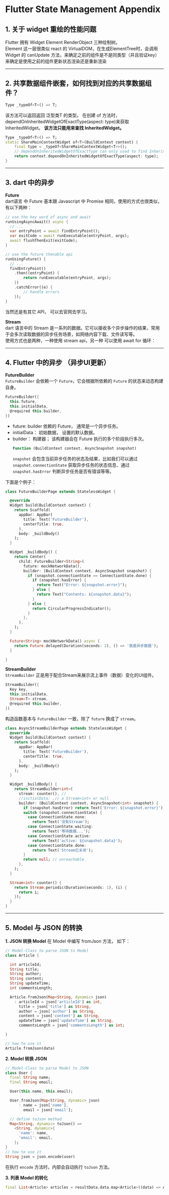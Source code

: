 # Flutter State Management Appendix  

## 1. 关于 widget 重绘的性能问题  
Flutter 拥有 Widget Element RenderObject 三种绘制树。  
Element 这一层很类似 react 的 VirtualDOM，在生成ElementTree时，会调用Widget 的 canUpdate 方法，来确定之前的组件是不是同类型（并且验证key）来确定是使用之前的组件更新状态渲染还是重新渲染  

---

## 2. 共享数据组件嵌套，如何找到对应的共享数据组件？  
```dart
Type _typeOf<T>() => T;
```
该方法可以返回返回 泛型类T 的类型。
在创建 of 方法时，dependOnInheritedWidgetOfExactType(aspect: type)来获取InheritedWidget。 **该方法只能用来查找 InheritedWidget。**
```dart
Type _typeOf<T>() => T;
static ShareMainContextWidget of<T>(BuildContext context) {
    final type = _typeOf<ShareMainContextWidget<T>>();
    // dependOnInheritedWidgetOfExactType can only used to find InheritedWidget
    return context.dependOnInheritedWidgetOfExactType(aspect: type);
}
```

---

## 3. dart 中的异步  
**Future**  
dart语言 中 Future 基本跟 Javascript 中 Promise 相同，使用的方式也很类似，有以下两种：
```dart
// use the key word of async and await
runUsingAsyncAwait() async {
  // ...
  var entryPoint = await findEntryPoint();
  var exitCode = await runExecutable(entryPoint, args);
  await flushThenExit(exitCode);
}

// use the future thenable api
runUsingFuture() {
  // ...
  findEntryPoint()
    .then((entryPoint) {
        return runExecutable(entryPoint, args);
    })
    .catchError((e) {
        // handle errors
    });
}
```
当然还是有其它 API， 可以去官网去学习。  

**Stream**  
dart 语言中的 Stream 是一系列的数据。它可以接收多个异步操作的结果，常用于会多次读取数据的异步任务场景，如网络内容下载、文件读写等。  
使用方式也是两种，一种使用 stream api，另一种 可以使用 await for 循环：  

---


## 4. Flutter 中的异步 （异步UI更新）  
**FutureBuilder**  
`FutureBuilder` 会依赖一个 `Future`，它会根据所依赖的 `Future` 的状态来动态构建自身。
```dart
FutureBuilder({
  this.future,
  this.initialData,
  @required this.builder,
})
```
+ future: builder 依赖的 Future， 通常是一个异步任务。
+ initialData： 初始数据， 设置的默认数据。
+ builder： 构建器； 该构建器会在 Future 执行的多个阶段执行多次。
    ```dart
    Function (BuildContext context, AsyncSnapshot snapshot)
    ```
    `snapshot` 会包含当前异步任务的状态及结果，比如我们可以通过 `snapshot.connectionState` 获取异步任务的状态信息、通过 `snapshot.hasError` 判断异步任务是否有错误等等。  

下面是个例子：  
```dart
class FutureBuilderPage extends StatelessWidget {

  @override
  Widget build(BuildContext context) {
    return Scaffold(
      appBar: AppBar(
        title: Text('FutureBuilder'),
        centerTitle: true,
      ),
      body: _buildBody()
    );
  }

  Widget _buildBody() {
    return Center(
      child: FutureBuilder<String>(
        future: mockNetworkData(),
        builder: (BuildContext context, AsyncSnapshot snapshot) {
          if (snapshot.connectionState == ConnectionState.done) {
            if (snapshot.hasError) {
              return Text("Error: ${snapshot.error}");
            } else {
              return Text("Contents: ${snapshot.data}");
            }
          } else {
            return CircularProgressIndicator();
          }
        },
      ),
    );
  }

  Future<String> mockNetworkData() async {
    return Future.delayed(Duration(seconds: 2), () => '我是异步数据');
  }

}
```


**StreamBuilder**  
`StreamBuilder` 正是用于配合Stream来展示流上事件（数据）变化的UI组件。
```dart
StreamBuilder({
  Key key,
  this.initialData,
  Stream<T> stream,
  @required this.builder,
})
```
构造函数基本与 `FutureBuilder` 一致，除了 `future` 换成了 `stream`。  
```dart
class AsyncStreamBuilderPage extends StatelessWidget {
  @override
  Widget build(BuildContext context) {
    return Scaffold(
      appBar: AppBar(
        title: Text('FutureBuilder'),
        centerTitle: true,
      ),
      body: _buildBody()
    );
  }

  Widget _buildBody() {
    return StreamBuilder<int>(
      stream: counter(), //
      //initialData: ,// a Stream<int> or null
      builder: (BuildContext context, AsyncSnapshot<int> snapshot) {
        if (snapshot.hasError) return Text('Error: ${snapshot.error}');
        switch (snapshot.connectionState) {
          case ConnectionState.none:
            return Text('没有Stream');
          case ConnectionState.waiting:
            return Text('等待数据...');
          case ConnectionState.active:
            return Text('active: ${snapshot.data}');
          case ConnectionState.done:
            return Text('Stream已关闭');
        }
        return null; // unreachable
      },
    );
  }

  Stream<int> counter() {
    return Stream.periodic(Duration(seconds: 1), (i) {
      return i;
    });
  }
}
```

---

## 5. Model 与 JSON 的转换  
**1\. JSON 转换 Model**
在 Model 中编写 fromJson 方法， 如下：  
```dart
// Model-Class to parse JSON to Model
class Article {

  int articleId;
  String title;
  String author;
  String content;
  String updateTime;
  int commentsLength;

  Article.fromJson(Map<String, dynamic> json)
    : articleId = json['articleId'] as int,
      title = json['title'] as String,
      author = json['author'] as String,
      content = json['content'] as String,
      updateTime = json['updateTime'] as String,
      commentsLength = json['commentsLength'] as int;

}

// how to use it
Article.fromJson(data)
```

**2\. Model 转换 JSON**  
```dart
// Model-Class to parse Model to JSON
class User {
  final String name;
  final String email;

  User(this.name, this.email);

  User.fromJson(Map<String, dynamic> json)
      : name = json['name'],
        email = json['email'];

  // define toJson method
  Map<String, dynamic> toJson() =>
    <String, dynamic>{
      'name': name,
      'email': email,
    };
}
// how to use it
String json = json.encode(user)
```
在执行 `encode` 方法时，内部会自动执行 `toJson` 方法。

**3\. 列表 Model 的转化**  
```dart
final List<Article> articles = resultData.data.map<Article>((data) => Article.fromJson(data)).toList();
```